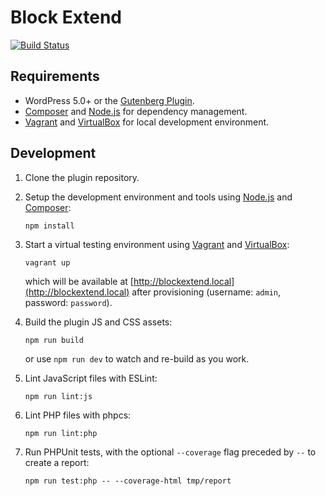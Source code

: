 # Block Extend

[![Build Status](https://travis-ci.com/xwp/block-extend.svg?branch=master)](https://travis-ci.com/xwp/block-extend)


## Requirements

- WordPress 5.0+ or the [Gutenberg Plugin](https://wordpress.org/plugins/gutenberg/).
- [Composer](https://getcomposer.org) and [Node.js](https://nodejs.org) for dependency management.
- [Vagrant](https://www.vagrantup.com) and [VirtualBox](https://www.virtualbox.org) for local development environment.


## Development

1. Clone the plugin repository.

2. Setup the development environment and tools using [Node.js](https://nodejs.org) and [Composer](https://getcomposer.org):

	   npm install

3. Start a virtual testing environment using [Vagrant](https://www.vagrantup.com/) and [VirtualBox](https://www.virtualbox.org/):

	   vagrant up

	which will be available at [http://blockextend.local](http://blockextend.local) after provisioning (username: `admin`, password: `password`).

4. Build the plugin JS and CSS assets:

	   npm run build
	
	or use `npm run dev` to watch and re-build as you work.

5. Lint JavaScript files with ESLint:

	   npm run lint:js

6. Lint PHP files with phpcs:

	   npm run lint:php

6. Run PHPUnit tests, with the optional `--coverage` flag preceded by `--` to create a report:

	   npm run test:php -- --coverage-html tmp/report
